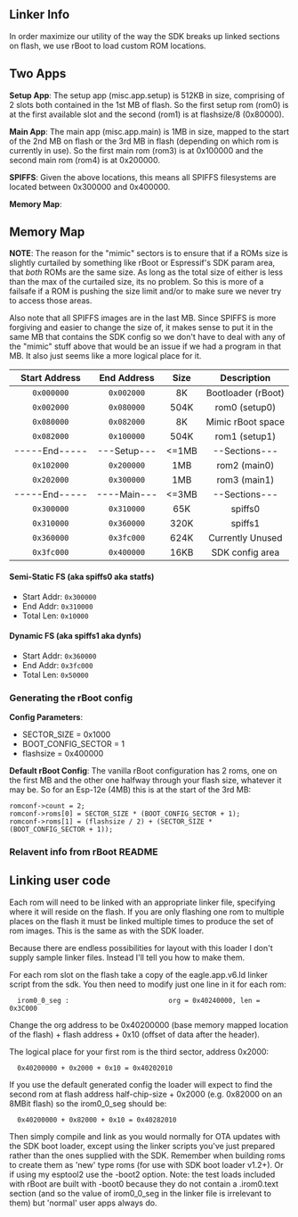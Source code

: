 ## Linker Info

In order maximize our utility of the way the SDK breaks up linked sections on
flash, we use rBoot to load custom ROM locations.

## Two Apps

**Setup App**:
The setup app (misc.app.setup) is 512KB in size, comprising of 2 slots both
contained in the 1st MB of flash. So the first setup rom (rom0) is at the first
available slot and the second (rom1) is at flashsize/8 (0x80000).

**Main App**:
The main app (misc.app.main) is 1MB in size, mapped to the start of the 2nd
MB on flash or the 3rd MB in flash (depending on which rom is currently in use).
So the first main rom (rom3) is at 0x100000 and the second main rom (rom4) is
at 0x200000.

**SPIFFS**:
Given the above locations, this means all SPIFFS filesystems are located
between 0x300000 and 0x400000.

**Memory Map**:

## Memory Map

**NOTE**: The reason for the "mimic" sectors is to ensure that if a ROMs size is
slightly curtailed by something like rBoot or Espressif's SDK param area, that
*both* ROMs are the same size. As long as the total size of either is less than
the max of the curtailed size, its no problem. So this is more of a failsafe if
a ROM is pushing the size limit and/or to make sure we never try to access those
areas.

Also note that all SPIFFS images are in the last MB. Since SPIFFS is more
forgiving and easier to change the size of, it makes sense to put it in the same
MB that contains the SDK config so we don't have to deal with any of the "mimic"
stuff above that would be an issue if we had a program in that MB. It also just
seems like a more logical place for it.

| Start Address | End Address | Size  | Description  |
|:-------------:|:-----------:|:-----:|:------------:|
|  `0x000000`   |  `0x002000` |   8K  | Bootloader (rBoot) |
|  `0x002000`   |  `0x080000` | 504K  | rom0 (setup0) |
|  `0x080000`   |  `0x082000` |   8K  | Mimic rBoot space |
|  `0x082000`   |  `0x100000` | 504K  | rom1 (setup1) |
| -----End----- | ---Setup--- | <=1MB | --Sections--- |
|  `0x102000`   |  `0x200000` |  1MB  | rom2 (main0)  |
|  `0x202000`   |  `0x300000` |  1MB  | rom3 (main1)  |
| -----End----- | ----Main--- | <=3MB | --Sections--- |
|  `0x300000`   |  `0x310000` |  65K  |   spiffs0    |
|  `0x310000`   |  `0x360000` | 320K  |   spiffs1    |
|  `0x360000`   |  `0x3fc000` | 624K  | Currently Unused |
|  `0x3fc000`   |  `0x400000` | 16KB  | SDK config area |

#### Semi-Static FS (aka spiffs0 aka statfs)
 * Start Addr: `0x300000`
 * End Addr: `0x310000`
 * Total Len: `0x10000`

#### Dynamic FS (aka spiffs1 aka dynfs)
 * Start Addr: `0x360000`
 * End Addr: `0x3fc000`
 * Total Len: `0x50000`


### Generating the rBoot config

**Config Parameters**:
* SECTOR_SIZE = 0x1000
* BOOT_CONFIG_SECTOR = 1
* flashsize = 0x400000

**Default rBoot Config**:
The vanilla rBoot configuration has 2 roms, one on the first MB and the other
one halfway through your flash size, whatever it may be. So for an Esp-12e (4MB)
this is at the start of the 3rd MB:
```
romconf->count = 2;
romconf->roms[0] = SECTOR_SIZE * (BOOT_CONFIG_SECTOR + 1);
romconf->roms[1] = (flashsize / 2) + (SECTOR_SIZE * (BOOT_CONFIG_SECTOR + 1));
```

### Relavent info from rBoot README

Linking user code
-----------------
Each rom will need to be linked with an appropriate linker file, specifying
where it will reside on the flash. If you are only flashing one rom to multiple
places on the flash it must be linked multiple times to produce the set of rom
images. This is the same as with the SDK loader.

Because there are endless possibilities for layout with this loader I don't
supply sample linker files. Instead I'll tell you how to make them.

For each rom slot on the flash take a copy of the eagle.app.v6.ld linker script
from the sdk. You then need to modify just one line in it for each rom:
```
  irom0_0_seg :                         org = 0x40240000, len = 0x3C000
```

Change the org address to be 0x40200000 (base memory mapped location of the
flash) + flash address + 0x10 (offset of data after the header).

The logical place for your first rom is the third sector, address 0x2000:
```
  0x40200000 + 0x2000 + 0x10 = 0x40202010
```

If you use the default generated config the loader will expect to find the
second rom at flash address half-chip-size + 0x2000 (e.g. 0x82000 on an 8MBit
flash) so the irom0_0_seg should be:
```
  0x40200000 + 0x82000 + 0x10 = 0x40282010
```

Then simply compile and link as you would normally for OTA updates with the SDK
boot loader, except using the linker scripts you've just prepared rather than
the ones supplied with the SDK. Remember when building roms to create them as
'new' type roms (for use with SDK boot loader v1.2+). Or if using my esptool2
use the -boot2 option. Note: the test loads included with rBoot are built with
-boot0 because they do not contain a .irom0.text section (and so the value of
irom0_0_seg in the linker file is irrelevant to them) but 'normal' user apps
always do.
